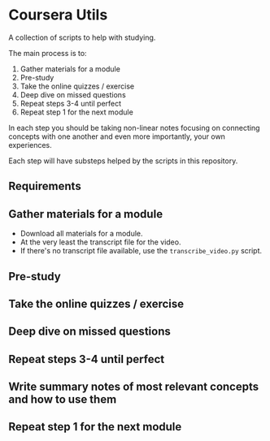 Coursera Utils
===

A collection of scripts to help with studying.

The main process is to:

1. Gather materials for a module
2. Pre-study
3. Take the online quizzes / exercise
4. Deep dive on missed questions
5. Repeat steps 3-4 until perfect
7. Repeat step 1 for the next module

In each step you should be taking non-linear notes focusing on connecting
concepts with one another and even more importantly, your own experiences.

Each step will have substeps helped by the scripts in this repository.

## Requirements

## Gather materials for a module

- Download all materials for a module.
- At the very least the transcript file for the video.
- If there's no transcript file available, use the `transcribe_video.py` script.

## Pre-study

## Take the online quizzes / exercise

## Deep dive on missed questions

## Repeat steps 3-4 until perfect

## Write summary notes of most relevant concepts and how to use them

## Repeat step 1 for the next module

